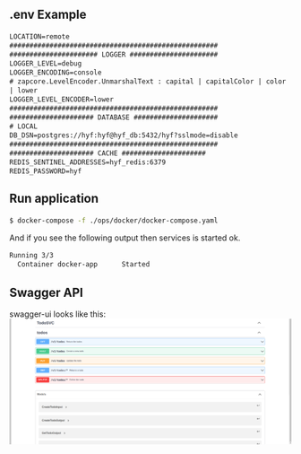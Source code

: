 ## .env Example

```dotenv
LOCATION=remote
####################################################
###################### LOGGER ######################
LOGGER_LEVEL=debug
LOGGER_ENCODING=console
# zapcore.LevelEncoder.UnmarshalText : capital | capitalColor | color | lower
LOGGER_LEVEL_ENCODER=lower
####################################################
##################### DATABASE #####################
# LOCAL
DB_DSN=postgres://hyf:hyf@hyf_db:5432/hyf?sslmode=disable
####################################################
##################### CACHE #####################
REDIS_SENTINEL_ADDRESSES=hyf_redis:6379
REDIS_PASSWORD=hyf
```

## Run application

```bash
$ docker-compose -f ./ops/docker/docker-compose.yaml
```

And if you see the following output then services is started ok.
```bash
Running 3/3
  Container docker-app      Started                                                                                                                6.3s
```

## Swagger API

swagger-ui looks like this:
![Demo-Api](swagger-ui.png)